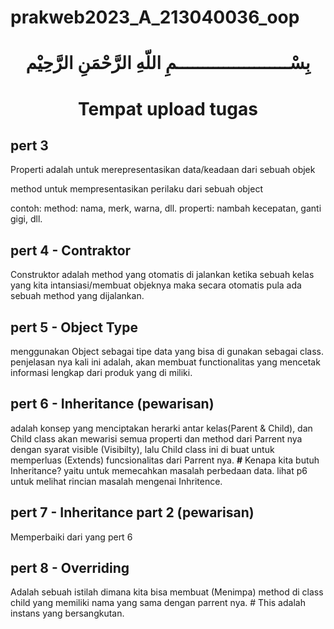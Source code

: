 # prakweb2023_A_213040036_oop
<div  style="text-align: center;">
  <h1>بِسْــــــــــــــــــــــمِ اللّهِ الرَّحْمَنِ الرَّحِيْم</h1>
  
  <h1> Tempat upload tugas </h1>
</div>

<h2>pert 3</h2>
Properti adalah untuk merepresentasikan data/keadaan dari sebuah objek

method untuk mempresentasikan perilaku dari sebuah object

contoh:
method: nama, merk, warna, dll.
properti: nambah kecepatan, ganti gigi, dll.

<h2>pert 4 - Contraktor</h2>
Construktor adalah method yang otomatis di jalankan ketika sebuah kelas yang kita intansiasi/membuat objeknya maka secara otomatis pula ada sebuah method yang dijalankan.

<h2>pert 5 - Object Type</h2>
menggunakan Object sebagai tipe data yang bisa di gunakan sebagai class.
penjelasan nya kali ini adalah,
akan membuat functionalitas yang mencetak
informasi lengkap dari produk yang di miliki.

<h2>pert 6 - Inheritance (pewarisan) </h2>
adalah konsep yang menciptakan herarki antar kelas(Parent & Child), dan Child class akan mewarisi semua properti dan method dari Parrent nya dengan syarat visible (Visibilty), lalu Child class ini di buat untuk memperluas (Extends) funcsionalitas dari Parrent nya.
<b>#</b> Kenapa kita butuh Inheritance?
yaitu untuk memecahkan masalah perbedaan data.
lihat p6 untuk melihat rincian masalah mengenai Inhritence.

<h2>pert 7 - Inheritance part 2 (pewarisan) </h2>
Memperbaiki dari yang pert 6

<h2>pert 8 - Overriding </h2>
Adalah sebuah istilah dimana kita bisa membuat (Menimpa) method di class child yang memiliki nama yang sama dengan parrent nya.
# This adalah instans yang bersangkutan.
